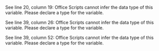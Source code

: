 See line 20, column 19: Office Scripts cannot infer the data type of this variable. Please declare a type for the variable.

See line 39, column 26: Office Scripts cannot infer the data type of this variable. Please declare a type for the variable.

See line 39, column 52: Office Scripts cannot infer the data type of this variable. Please declare a type for the variable.
